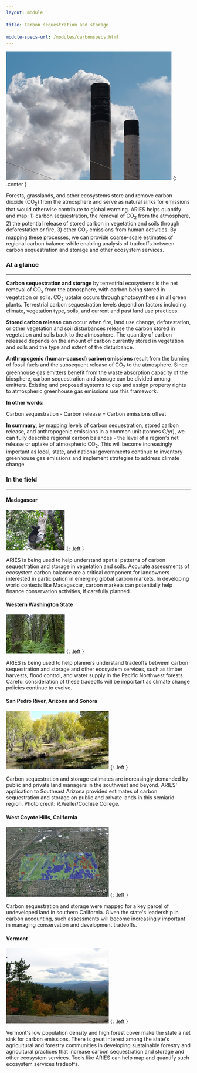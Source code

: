 ```yaml
---
layout: module

title: Carbon sequestration and storage

module-specs-url: /modules/carbonspecs.html
---
```

<div id="module-intro" markdown="1">

![](/images/774px-Smokestacks_3958.jpg)
{: .center }

Forests, grasslands, and other ecosystems store and remove carbon
dioxide (CO<sub>2</sub>) from the atmosphere and serve as natural
sinks for emissions that would otherwise contribute to global
warming. ARIES helps quantify and map: 1) carbon sequestration, the
removal of CO<sub>2</sub> from the atmosphere, 2) the potential
release of stored carbon in vegetation and soils through deforestation
or fire, 3) other CO<sub>2</sub> emissions from human activities.  By
mapping these processes, we can provide coarse-scale estimates of
regional carbon balance while enabling analysis of tradeoffs between
carbon sequestration and storage and other ecosystem services.

</div>

<div id="module-at-a-glance" markdown="1">

### At a glance
----------------

**Carbon sequestration and storage** by terrestrial ecosystems is the
net removal of CO<sub>2</sub> from the atmosphere, with carbon being
stored in vegetation or soils. CO<sub>2</sub> uptake occurs through
photosynthesis in all green plants. Terrestrial carbon sequestration
levels depend on factors including climate, vegetation type, soils,
and current and past land use practices.

**Stored carbon release** can occur when fire, land use change,
deforestation, or other vegetation and soil disturbances release the
carbon stored in vegetation and soils back to the atmosphere.  The
quantity of carbon released depends on the amount of carbon currently
stored in vegetation and soils and the type and extent of the
disturbance.

**Anthropogenic (human-caused) carbon emissions** result from the
burning of fossil fuels and the subsequent release of CO<sub>2</sub>
to the atmosphere.  Since greenhouse gas emitters benefit from the
waste absorption capacity of the biosphere, carbon sequestration and
storage can be divided among emitters.  Existing and proposed systems
to cap and assign property rights to atmospheric greenhouse gas
emissions use this framework.

**In other words:**

Carbon sequestration - Carbon release = Carbon emissions offset

**In summary**, by mapping levels of carbon sequestration, stored
carbon release, and anthropogenic emissions in a common unit (tonnes
C/yr), we can fully describe regional carbon balances - the level of a
region's net release or uptake of atmospheric CO<sub>2</sub>.  This
will become increasingly important as local, state, and national
governments continue to inventory greenhouse gas emissions and
implement strategies to address climate change.

</div>

<div id="module-in-the-field" markdown="1">

### In the field
-----------------

#### Madagascar

![](/images/lemur_160.gif)
{: .left }

ARIES is being used to help understand spatial patterns of carbon
sequestration and storage in vegetation and soils.  Accurate
assessments of ecosystem carbon balance are a critical component for
landowners interested in participation in emerging global carbon
markets. In developing world contexts like Madagascar, carbon markets
can potentially help finance conservation activities, if carefully
planned.

#### Western Washington State

![](/images/SnoquamieForest.jpg)
{: .left }

ARIES is being used to help planners understand tradeoffs between
carbon sequestration and storage and other ecosystem services, such as
timber harvests, flood control, and water supply in the Pacific
Northwest forests. Careful consideration of these tradeoffs will be
important as climate change policies continue to evolve.

#### San Pedro River, Arizona and Sonora

![](/images/6cgsan-pedro-leaves26a.jpg)
{: .left }

Carbon sequestration and storage estimates are increasingly demanded
by public and private land managers in the southwest and beyond.
ARIES' application to Southeast Arizona provided estimates of carbon
sequestration and storage on public and private lands in this semiarid
region. Photo credit: R.Weller/Cochise College.

#### West Coyote Hills, California

![](/images/CoyoteHillsCarbonUptake.jpg)
{: .left }

Carbon sequestration and storage were mapped for a key parcel of
undeveloped land in southern California.  Given the state's leadership
in carbon accounting, such assessments will become increasingly
important in managing conservation and development tradeoffs.

#### Vermont

![](/images/vt_forest.jpg)
{: .left }

Vermont's low population density and high forest cover make the state
a net sink for carbon emissions.  There is great interest among the
state's agricultural and forestry communities in developing
sustainable forestry and agricultural practices that increase carbon
sequestration and storage and other ecosystem services.  Tools like
ARIES can help map and quantify such ecosystem services tradeoffs.

</div>
